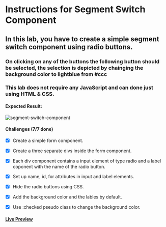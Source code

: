 # Instructions for Segment Switch Component

## In this lab, you have to create a simple segment switch component using radio buttons.

### On clicking on any of the buttons the following button should be selected, the selection is depicted by chainging the background color to lightblue from #ccc

### This lab does not require any JavaScript and can done just using HTML & CSS.

#### Expected Result:

![segment-switch-component](https://github-production-user-asset-6210df.s3.amazonaws.com/117529414/247892966-95452cb1-bf1b-4c02-8c44-2bc9653f2cb8.gif?X-Amz-Algorithm=AWS4-HMAC-SHA256&X-Amz-Credential=AKIAVCODYLSA53PQK4ZA%2F20241018%2Fus-east-1%2Fs3%2Faws4_request&X-Amz-Date=20241018T202821Z&X-Amz-Expires=300&X-Amz-Signature=f9d272d9f98f0828125e4d2ccc7221fe52ae313a34372c46e8c39ac3be62c9ca&X-Amz-SignedHeaders=host)

#### Challenges (7/7 done)

- [x] Create a simple form component.
- [x] Create a three separate divs inside the form component.

- [x] Each div component contains a input element of type radio and a label coponent with the name of the radio button.

- [x] Set up name, id, for attributes in input and label elements.

- [x] Hide the radio buttons using CSS.

- [x] Add the background color and the lables by default.

- [x] Use :checked pseudo class to change the background color.

#### [Live Preview](https://selimbiber.github.io/Vanilla-CSS-Challenges/Day11-segment-switch-component/)
